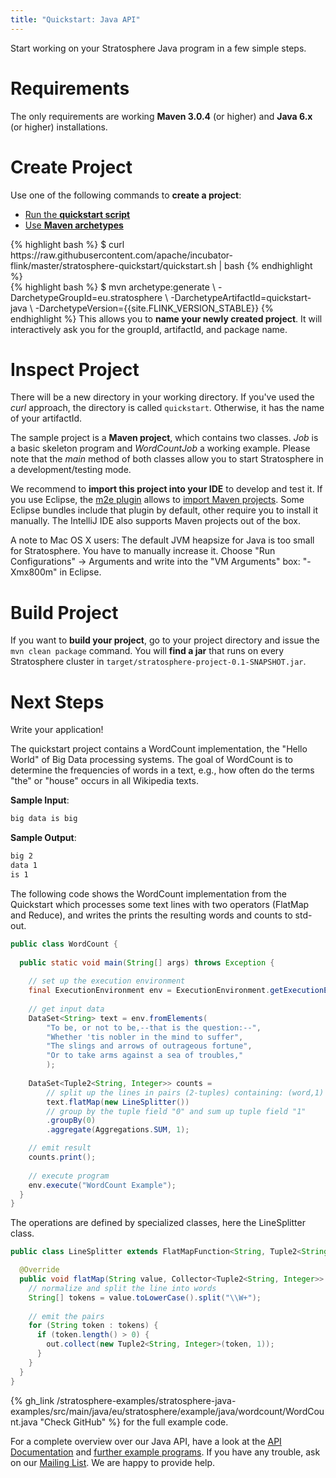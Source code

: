 ```yaml
---
title: "Quickstart: Java API"
---
```


Start working on your Stratosphere Java program in a few simple steps.


# Requirements
The only requirements are working __Maven 3.0.4__ (or higher) and __Java 6.x__ (or higher) installations.

# Create Project
Use one of the following commands to __create a project__:

<ul class="nav nav-tabs" style="border-bottom: none;">
    <li class="active"><a href="#quickstart-script" data-toggle="tab">Run the <strong>quickstart script</strong></a></li>
    <li><a href="#maven-archetype" data-toggle="tab">Use <strong>Maven archetypes</strong></a></li>
</ul>
<div class="tab-content">
    <div class="tab-pane active" id="quickstart-script">
    {% highlight bash %}
    $ curl https://raw.githubusercontent.com/apache/incubator-flink/master/stratosphere-quickstart/quickstart.sh | bash
    {% endhighlight %}
    </div>
    <div class="tab-pane" id="maven-archetype">
    {% highlight bash %}
    $ mvn archetype:generate                             \
      -DarchetypeGroupId=eu.stratosphere               \
      -DarchetypeArtifactId=quickstart-java            \
      -DarchetypeVersion={{site.FLINK_VERSION_STABLE}}
    {% endhighlight %}
        This allows you to <strong>name your newly created project</strong>. It will interactively ask you for the groupId, artifactId, and package name.
    </div>
</div>

# Inspect Project
There will be a new directory in your working directory. If you've used the _curl_ approach, the directory is called `quickstart`. Otherwise, it has the name of your artifactId.

The sample project is a __Maven project__, which contains two classes. _Job_ is a basic skeleton program and _WordCountJob_ a working example. Please note that the _main_ method of both classes allow you to start Stratosphere in a development/testing mode.

We recommend to __import this project into your IDE__ to develop and test it. If you use Eclipse, the [m2e plugin](http://www.eclipse.org/m2e/) allows to [import Maven projects](http://books.sonatype.com/m2eclipse-book/reference/creating-sect-importing-projects.html#fig-creating-import). Some Eclipse bundles include that plugin by default, other require you to install it manually. The IntelliJ IDE also supports Maven projects out of the box.


A note to Mac OS X users: The default JVM heapsize for Java is too small for Stratosphere. You have to manually increase it. Choose "Run Configurations" -> Arguments and write into the "VM Arguments" box: "-Xmx800m" in Eclipse.

# Build Project
If you want to __build your project__, go to your project directory and issue the `mvn clean package` command. You will __find a jar__ that runs on every Stratosphere cluster in `target/stratosphere-project-0.1-SNAPSHOT.jar`.

# Next Steps
Write your application!

The quickstart project contains a WordCount implementation, the "Hello World" of Big Data processing systems. The goal of WordCount is to determine the frequencies of words in a text, e.g., how often do the terms "the" or "house" occurs in all Wikipedia texts.

__Sample Input__:
```bash
big data is big
```

__Sample Output__:
```bash
big 2
data 1
is 1
```
The following code shows the WordCount implementation from the Quickstart which processes some text lines with two operators (FlatMap and Reduce), and writes the prints the resulting words and counts to std-out.

```java
public class WordCount {
  
  public static void main(String[] args) throws Exception {
    
    // set up the execution environment
    final ExecutionEnvironment env = ExecutionEnvironment.getExecutionEnvironment();
    
    // get input data
    DataSet<String> text = env.fromElements(
        "To be, or not to be,--that is the question:--",
        "Whether 'tis nobler in the mind to suffer",
        "The slings and arrows of outrageous fortune",
        "Or to take arms against a sea of troubles,"
        );
    
    DataSet<Tuple2<String, Integer>> counts = 
        // split up the lines in pairs (2-tuples) containing: (word,1)
        text.flatMap(new LineSplitter())
        // group by the tuple field "0" and sum up tuple field "1"
        .groupBy(0)
        .aggregate(Aggregations.SUM, 1);

    // emit result
    counts.print();
    
    // execute program
    env.execute("WordCount Example");
  }
}
```

The operations are defined by specialized classes, here the LineSplitter class.

```java
public class LineSplitter extends FlatMapFunction<String, Tuple2<String, Integer>> {

  @Override
  public void flatMap(String value, Collector<Tuple2<String, Integer>> out) {
    // normalize and split the line into words
    String[] tokens = value.toLowerCase().split("\\W+");
    
    // emit the pairs
    for (String token : tokens) {
      if (token.length() > 0) {
        out.collect(new Tuple2<String, Integer>(token, 1));
      }
    }
  }
}
```
{% gh_link /stratosphere-examples/stratosphere-java-examples/src/main/java/eu/stratosphere/example/java/wordcount/WordCount.java "Check GitHub" %} for the full example code.

For a complete overview over our Java API, have a look at the [API Documentation](java_api_guide.html) and [further example programs](java_api_examples.html). If you have any trouble, ask on our [Mailing List](http://mail-archives.apache.org/mod_mbox/incubator-flink-dev/). We are happy to provide help.
